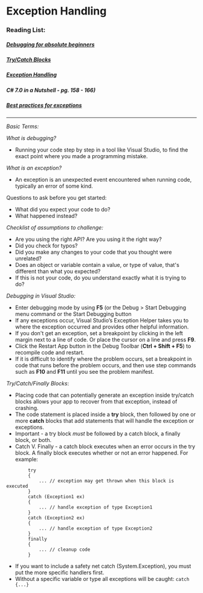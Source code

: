 # Exception Handling

### Reading List:

##### [Debugging for absolute beginners](https://docs.microsoft.com/en-us/visualstudio/debugger/debugging-absolute-beginners?view=vs-2019)
##### [Try/Catch Blocks](https://docs.microsoft.com/en-us/dotnet/standard/exceptions/how-to-use-the-try-catch-block-to-catch-exceptions)
##### [Exception Handling](https://docs.microsoft.com/en-us/dotnet/csharp/language-reference/keywords/statement-keywords)
##### C# 7.0 in a Nutshell - pg. 158 - 166)
##### [Best practices for exceptions](https://docs.microsoft.com/en-us/dotnet/standard/exceptions/best-practices-for-exceptions)

---

_Basic Terms:_

_What is debugging?_
* Running your code step by step in a tool like Visual Studio, to find the exact point where you made a programming mistake. 

_What is an exception?_
* An exception is an unexpected event encountered when running code, typically an error of some kind. 

Questions to ask before you get started:

* What did you expect your code to do?
* What happened instead?

_Checklist of assumptions to challenge:_

* Are you using the right API? Are you using it the right way?
* Did you check for typos? 
* Did you make any changes to your code that you thought were unrelated?
* Does an object or variable contain a value, or type of value, that's different than what you expected?
* If this is not your code, do you understand exactly what it is trying to do?

_Debugging in Visual Studio:_

* Enter debugging mode by using **F5** (or the Debug > Start Debugging menu command or the Start Debugging button 
* If any exceptions occur, Visual Studio’s Exception Helper takes you to where the exception occurred and provides other helpful information.
* If you don't get an exception, set a breakpoint by clicking in the left margin next to a line of code. Or place the cursor on a line and press **F9**. 
* Click the Restart App button in the Debug Toolbar (**Ctrl + Shift + F5**) to recompile code and restart.
* If it is difficult to identify where the problem occurs, set a breakpoint in code that runs before the problem occurs, and then use step commands such as **F10** and **F11** until you see the problem manifest. 

_Try/Catch/Finally Blocks_:

* Placing code that can potentially generate an exception inside try/catch blocks allows your app to recover from that exception, instead of crashing.
* The code statement is placed inside a **try** block, then followed by one or more **catch** blocks that add statements that will handle the exception or exceptions. 
* Important - a try block _must_ be followed by a catch block, a finally block, or both. 
* Catch V. Finally - a catch block executes when an error occurs in the try block. A finally block executes whether or not an error happened. For example:
```
        try
        {
            ... // exception may get thrown when this block is executed
        }
        catch (Exception1 ex)
        {
            ... // handle exception of type Exception1
        }
        catch (Exception2 ex)
        {
            ... // handle exception of type Exception2
        }
        finally
        {
            ... // cleanup code
        }
```
* If you want to include a safety net catch (System.Exception), you must put the more specific handlers first.
* Without a specific variable or type all exceptions will be caught: ```catch {...}```



